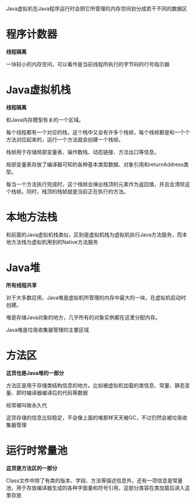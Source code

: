 Java虚拟机在Java程序运行时会把它所管理的内存空间划分成若干不同的数据区

# 程序计数器

**线程隔离**

一块较小的内存空间，可以看作是当前线程所执行的字节码的行号指示器

# Java虚拟机栈

**线程隔离**

和Java内存模型有关的一个区域。

每个线程都有一个对应的栈，这个栈中又会有许多个栈帧，每个栈帧都是和一个个方法对应起来的，运行一个方法就会创建一个栈帧。

栈帧用于存储局部变量表、操作数栈、动态链接、方法出口等信息。

局部变量表存放了编译器可知的各种基本类型数据、对象引用和returnAddress类型。

每当一个方法执行完成时，这个栈帧会弹出栈顶的元素作为返回值，并且会清除这个栈帧。同时，栈顶的栈帧就是当前正在执行的方法。

# 本地方法栈

和前面的Java虚拟机栈类似，区别是虚拟机栈为虚拟机执行Java方法服务，而本地方法栈为虚拟机用到的Native方法服务

# Java堆

**所有线程共享**

对于大多数应用，Java堆是虚拟机所管理的内存中最大的一块，在虚拟机启动时创建。

堆是存储Java对象的地方，几乎所有的对象实例都在这里分配内存。

Java堆是垃圾收集器管理的主要区域

# 方法区

**这货也是Java堆的一部分**

方法区是用于存储类结构信息的地方。比如被虚拟机加载的类信息、常量、静态变量、即时编译器编译后的代码等数据

经常被叫做永久代

这货存储的信息比较稳定，不会像上面的堆那样天天被GC，不过仍然会被垃圾收集器管理

# 运行时常量池

**这货是方法区的一部分**

Class文件中除了有类的版本、字段、方法等描述信息外，还有一项信息是常量池，用于存放编译器生成的各种字面量和符号引用，这部分类容在类加载后进入这里存放
